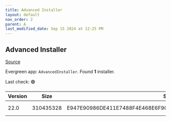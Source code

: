 ```yaml
---
title: Advanced Installer
layout: default
nav_order: 2
parent: A
last_modified_date: Sep 15 2024 at 12:25 PM
---
```


## Advanced Installer

[Source](https://www.advancedinstaller.com)

Evergreen app: `AdvancedInstaller`. Found **1** installer.

Last check: 🟢

| Version | Size      | Sha256                                                           | Type | URI                                                                                                                          |
| ------- | --------- | ---------------------------------------------------------------- | ---- | ---------------------------------------------------------------------------------------------------------------------------- |
| 22.0    | 310435328 | E947E90986DE411E7488F4E468E6F9C2EC123066D6224A93A4C5C0812D1AB99E | msi  | [https://www.advancedinstaller.com/downloads/22.0/advinst.msi](https://www.advancedinstaller.com/downloads/22.0/advinst.msi) |
